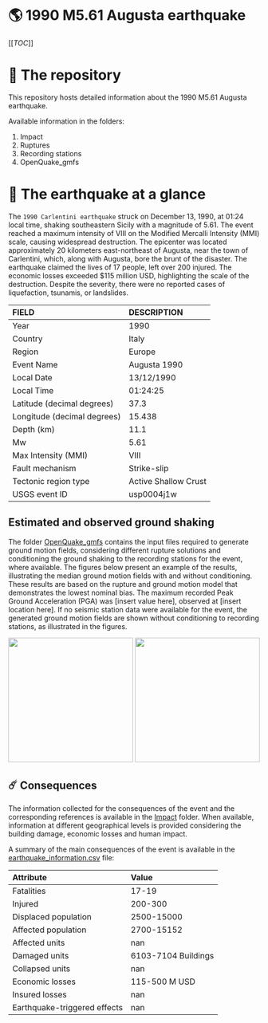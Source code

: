 # 🌎 1990 M5.61 Augusta earthquake
[[_TOC_]]

# 📂 The repository

This repository hosts detailed information about the 1990 M5.61 Augusta earthquake.

Available information in the folders:

1. Impact
2. Ruptures
3. Recording stations
4. OpenQuake_gmfs


# 🚀 The earthquake at a glance 

The `1990 Carlentini earthquake` struck on December 13, 1990, at 01:24 local time, shaking southeastern Sicily with a magnitude of 5.61. The event reached a maximum intensity of VIII on the Modified Mercalli Intensity (MMI) scale, causing widespread destruction. The epicenter was located approximately 20 kilometers east-northeast of Augusta, near the town of Carlentini, which, along with Augusta, bore the brunt of the disaster. The earthquake claimed the lives of 17 people, left over 200 injured. The economic losses exceeded $115 million USD, highlighting the scale of the destruction. Despite the severity, there were no reported cases of liquefaction, tsunamis, or landslides.

| FIELD | DESCRIPTION |
|:-------|:-------------|
| Year | 1990 |
| Country | Italy |
| Region | Europe |
| Event Name | Augusta 1990 |
| Local Date | 13/12/1990 |
| Local Time | 01:24:25 |
| Latitude (decimal degrees) | 37.3 |
| Longitude (decimal degrees) | 15.438 |
| Depth (km) | 11.1 |
| Mw | 5.61 |
| Max Intensity (MMI) | VIII |
| Fault mechanism | Strike-slip |
| Tectonic region type | Active Shallow Crust |
| USGS event ID | usp0004j1w |

## Estimated and observed ground shaking

The folder [OpenQuake_gmfs](./OpenQuake_gmfs/) contains the input files required to generate ground motion fields, considering different rupture solutions and conditioning the ground shaking to the recording stations for the event, where available. The figures below present an example of the results, illustrating the median ground motion fields with and without conditioning. These results are based on the rupture and ground motion model that demonstrates the lowest nominal bias. The maximum recorded Peak Ground Acceleration (PGA) was [insert value here], observed at [insert location here]. If no seismic station data were available for the event, the generated ground motion fields are shown without conditioning to recording stations, as illustrated in the figures.

<img src="./4_OpenQuake_gmfs/median_gmf_stations_none.png" height="250">
<img src="./4_OpenQuake_gmfs/median_gmf_stations_all.png" height="250">

## ☄️ Consequences

The information collected for the consequences of the event and the corresponding references is available in the [Impact](./Impact) folder. When available, information at different geographical levels is provided considering the building damage, economic losses and human impact.

A summary of the main consequences of the event is available in the [earthquake_information.csv](./earthquake_information.csv) file:

| Attribute | Value |
|:-------|:-------------|
| Fatalities | 17-19 |
| Injured | 200-300 |
| Displaced population | 2500-15000 |
| Affected population | 2700-15152 |
| Affected units | nan |
| Damaged units | 6103-7104 Buildings |
| Collapsed units | nan |
| Economic losses | 115-500 M USD |
| Insured losses | nan |
| Earthquake-triggered effects | nan |